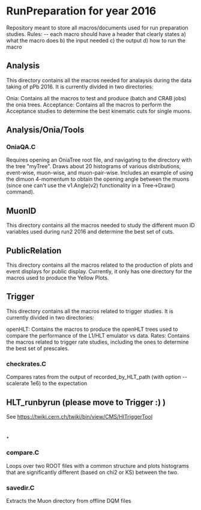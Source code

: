 # RunPreparation for year 2016
Repository meant to store all macros/documents used for run preparation studies. 
Rules:
-- each macro should have a header that clearly states
a) what the macro does
b) the input needed
c) the output
d) how to run the macro

## Analysis

This directory contains all the macros needed for analaysis during the data taking of pPb 2016. It is currently divided in two directories: 

Onia: Contains all the macros to test and produce (batch and CRAB jobs) the onia trees.
Acceptance: Contains all the macros to perform the Acceptance studies to determine the best kinematic cuts for single muons.

## Analysis/Onia/Tools
### OniaQA.C
Requires opening an OniaTree root file, and navigating to the directory with the tree "myTree".  Draws about 20 histograms of various distributions, event-wise, muon-wise, and muon-pair-wise.  Includes an example of using the dimuon 4-momentum to obtain the opening angle between the muons (since one can't use the v1.Angle(v2) functionality in a Tree->Draw() command).

## MuonID

This directory contains all the macros needed to study the different muon ID variables used during run2 2016 and determine the best set of cuts.

## PublicRelation

This directory contains all the macros related to the production of plots and event displays for public display. Currently, it only has one directory for the macros used to produce the Yellow Plots.

## Trigger

This directory contains all the macros related to trigger studies. It is currently divided in two directories:

openHLT:  Contains the macros to produce the openHLT trees used to compare the performance of the L1/HLT emulator vs data.
Rates: Contains the macros related to trigger rate studies, including the ones to determine the best set of prescales.

### checkrates.C
Compares rates from the output of recorded_by_HLT_path (with option --scalerate 1e6) to the expectation

## HLT_runbyrun  (please move to Trigger :) )
See https://twiki.cern.ch/twiki/bin/view/CMS/HITriggerTool

## .
### compare.C
Loops over two ROOT files with a common structure and plots histograms that are significantly different (based on chi2 or KS) between the two.

### savedir.C
Extracts the Muon directory from offline DQM files

